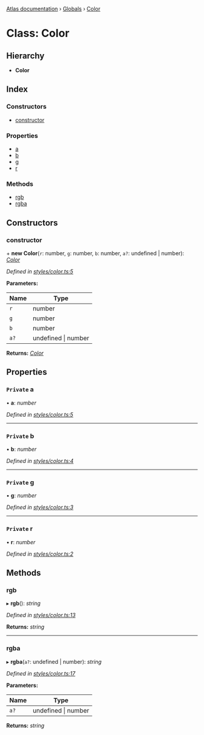 [Atlas documentation](../README.md) › [Globals](../globals.md) › [Color](color.md)

# Class: Color

## Hierarchy

* **Color**

## Index

### Constructors

* [constructor](color.md#constructor)

### Properties

* [a](color.md#private-a)
* [b](color.md#private-b)
* [g](color.md#private-g)
* [r](color.md#private-r)

### Methods

* [rgb](color.md#rgb)
* [rgba](color.md#rgba)

## Constructors

###  constructor

\+ **new Color**(`r`: number, `g`: number, `b`: number, `a?`: undefined | number): *[Color](color.md)*

*Defined in [styles/color.ts:5](https://github.com/chronark/atlas/blob/d12ab44/src/styles/color.ts#L5)*

**Parameters:**

Name | Type |
------ | ------ |
`r` | number |
`g` | number |
`b` | number |
`a?` | undefined &#124; number |

**Returns:** *[Color](color.md)*

## Properties

### `Private` a

• **a**: *number*

*Defined in [styles/color.ts:5](https://github.com/chronark/atlas/blob/d12ab44/src/styles/color.ts#L5)*

___

### `Private` b

• **b**: *number*

*Defined in [styles/color.ts:4](https://github.com/chronark/atlas/blob/d12ab44/src/styles/color.ts#L4)*

___

### `Private` g

• **g**: *number*

*Defined in [styles/color.ts:3](https://github.com/chronark/atlas/blob/d12ab44/src/styles/color.ts#L3)*

___

### `Private` r

• **r**: *number*

*Defined in [styles/color.ts:2](https://github.com/chronark/atlas/blob/d12ab44/src/styles/color.ts#L2)*

## Methods

###  rgb

▸ **rgb**(): *string*

*Defined in [styles/color.ts:13](https://github.com/chronark/atlas/blob/d12ab44/src/styles/color.ts#L13)*

**Returns:** *string*

___

###  rgba

▸ **rgba**(`a?`: undefined | number): *string*

*Defined in [styles/color.ts:17](https://github.com/chronark/atlas/blob/d12ab44/src/styles/color.ts#L17)*

**Parameters:**

Name | Type |
------ | ------ |
`a?` | undefined &#124; number |

**Returns:** *string*
